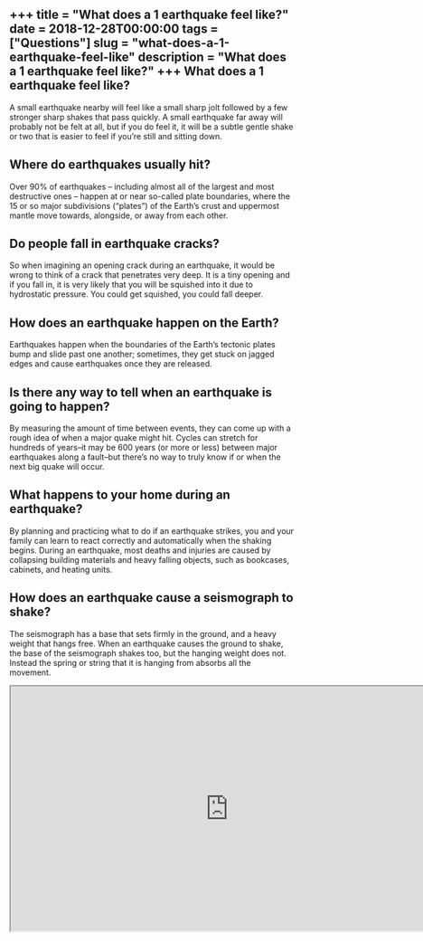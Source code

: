 +++
title = "What does a 1 earthquake feel like?"
date = 2018-12-28T00:00:00
tags = ["Questions"]
slug = "what-does-a-1-earthquake-feel-like"
description = "What does a 1 earthquake feel like?"
+++
What does a 1 earthquake feel like?
-----------------------------------

A small earthquake nearby will feel like a small sharp jolt followed by a few stronger sharp shakes that pass quickly. A small earthquake far away will probably not be felt at all, but if you do feel it, it will be a subtle gentle shake or two that is easier to feel if you’re still and sitting down.

Where do earthquakes usually hit?
---------------------------------

Over 90% of earthquakes – including almost all of the largest and most destructive ones – happen at or near so-called plate boundaries, where the 15 or so major subdivisions (“plates”) of the Earth’s crust and uppermost mantle move towards, alongside, or away from each other.

Do people fall in earthquake cracks?
------------------------------------

So when imagining an opening crack during an earthquake, it would be wrong to think of a crack that penetrates very deep. It is a tiny opening and if you fall in, it is very likely that you will be squished into it due to hydrostatic pressure. You could get squished, you could fall deeper.

How does an earthquake happen on the Earth?
-------------------------------------------

Earthquakes happen when the boundaries of the Earth’s tectonic plates bump and slide past one another; sometimes, they get stuck on jagged edges and cause earthquakes once they are released.

Is there any way to tell when an earthquake is going to happen?
---------------------------------------------------------------

By measuring the amount of time between events, they can come up with a rough idea of when a major quake might hit. Cycles can stretch for hundreds of years–it may be 600 years (or more or less) between major earthquakes along a fault–but there’s no way to truly know if or when the next big quake will occur.

What happens to your home during an earthquake?
-----------------------------------------------

By planning and practicing what to do if an earthquake strikes, you and your family can learn to react correctly and automatically when the shaking begins. During an earthquake, most deaths and injuries are caused by collapsing building materials and heavy falling objects, such as bookcases, cabinets, and heating units.

How does an earthquake cause a seismograph to shake?
----------------------------------------------------

The seismograph has a base that sets firmly in the ground, and a heavy weight that hangs free. When an earthquake causes the ground to shake, the base of the seismograph shakes too, but the hanging weight does not. Instead the spring or string that it is hanging from absorbs all the movement.

<iframe allow="accelerometer; autoplay; clipboard-write; encrypted-media; gyroscope; picture-in-picture" allowfullscreen="" class="__youtube_prefs__  epyt-is-override  no-lazyload" data-no-lazy="1" data-origheight="433" data-origwidth="770" data-skipgform_ajax_framebjll="" height="433" id="_ytid_18330" loading="lazy" src="https://www.youtube.com/embed/e7ho6z32yyo?enablejsapi=1&autoplay=0&cc_load_policy=0&cc_lang_pref=&iv_load_policy=1&loop=0&modestbranding=0&rel=1&fs=1&playsinline=0&autohide=2&theme=dark&color=red&controls=1&" title="YouTube player" width="770"></iframe>
